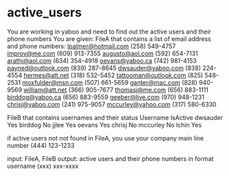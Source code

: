 # active_users

You are working in yaboo and need to find out the active users and their phone numbers
You are given:
FileA that contains a list of email address and phone numbers:
lpalmer@hotmail.com (258) 549-4757
improv@me.com (609) 913-7355
augusto@aol.com (592) 654-7131
arathi@aol.com (634) 354-4918
oevans@yaboo.ca (742) 981-4153
payned@outlook.com (839) 287-8645
dwsauder@yaboo.com (838) 224-4554
hermes@att.net (318) 532-5452
tattooman@outlook.com (825) 548-2531
moxfulder@msn.com (507) 661-5659
ganter@mac.com (828) 940-9569
william@att.net (366) 905-7677
thomasj@me.com (656) 883-1111
birddog@yaboo.ca (656) 883-9559
geeber@live.com (970) 948-1231
chrisj@yaboo.com (241) 975-9057
mccurley@yahoo.com (317) 580-6330
 
FileB that contains usernames and their status
Username IsActive
dwsauder Yes
birddog No
jjlee Yes
oevans Yes
chrisj No
mccurley No
lchin Yes
 
if active users not not found in FileA, you use your company main line number (444) 123-1233
 
input: FileA, FileB
output: active users and their phone numbers in format
username (xxx) xxx-xxxx

